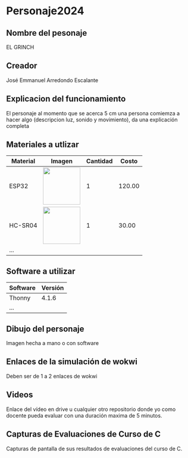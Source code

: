 # Personaje2024
## Nombre del pesonaje
EL GRINCH
## Creador
José Emmanuel Arredondo Escalante
## Explicacion del funcionamiento
El personaje al momento que se acerca 5 cm una persona comiemza a hacer algo (descripcion luz, sonido y movimiento), da una explicación completa 

## Materiales a utlizar
|Material|Imagen|Cantidad|Costo|
|--|--|--|--|
|ESP32|<img src="https://github.com/user-attachments/assets/0d280367-493e-4f7c-a587-36e1f822116b" width="100"/>|1|120.00|
|HC-SR04|<img width="100" src="https://github.com/user-attachments/assets/e8f3a364-83e3-4194-9eb1-15547012fb1b" />|1|30.00|
|...||||

## Software a utilizar
|Software|Versión|
|--|--|
|Thonny|4.1.6|
|...||


## Dibujo del personaje
Imagen hecha a mano o con software 

## Enlaces de la simulación de wokwi
Deben ser de 1 a 2 enlaces de wokwi

## Videos
Enlace del vídeo en drive u cualquier otro repositorio donde yo como docente pueda evaluar con una duración maxima de 5 minutos.

## Capturas de Evaluaciones de Curso de C
Capturas de pantalla de sus resultados de evaluaciones del curso de C.


